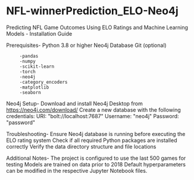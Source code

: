 # NFL-winnerPrediction_ELO-Neo4j
 
Predicting NFL Game Outcomes Using ELO Ratings and Machine Learning Models - Installation Guide

Prerequisites-
 Python 3.8 or higher
 Neo4j Database
 Git (optional)

         -pandas
         -numpy
         -scikit-learn
         -torch
         -neo4j
         -category_encoders
         -matplotlib
         -seaborn

Neo4j Setup-
Download and install Neo4j Desktop from https://neo4j.com/download/
Create a new database with the following credentials:
 URI: "bolt://localhost:7687"
 Username: "neo4j"
 Password: "password"

Troubleshooting-
Ensure Neo4j database is running before executing the ELO rating system
Check if all required Python packages are installed correctly
Verify the data directory structure and file locations

Additional Notes-
The project is configured to use the last 500 games for testing
Models are trained on data prior to 2018
Default hyperparameters can be modified in the respective Jupyter Notebook files.


